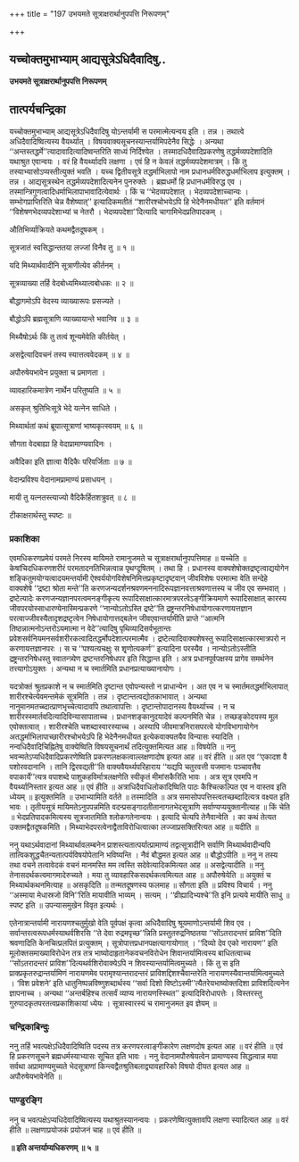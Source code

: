 +++
title = "197 उभयमते सूत्राक्षरार्थानुपपत्ति निरूपणम्"

+++


## यच्चोक्तमुभाभ्याम् आद्यसूत्रेऽधिदैवादिषु..

**उभयमते सूत्राक्षरार्थानुपपत्ति निरूपणम्**

## **तात्पर्यचन्द्रिका**

यच्चोक्तमुभाभ्याम् आद्यसूत्रेऽधिदैवादिषु योऽन्तर्यामी स परमात्मेत्यन्वय इति । तन्न । तथात्वे अधिदैवादिष्वित्यस्य वैयर्थ्यात् । विषयवाक्यसूचनस्यान्तर्यामिपदेनैव सिद्धेः । अन्यथा ‘‘अन्तस्तद्धर्मे’’त्यादावादित्यादिष्वन्तरिति साध्यं निर्दिश्येत । तस्मादधिदैवादिप्रकरणेषु तद्धर्मव्यपदेशादिति यथाश्रुत एवान्वयः । वरं हि वैयर्थ्यादपि लक्षणा । एवं हि न केवलं तद्धर्मव्यपदेशमात्रम् । किं तु तस्याभ्यासोऽप्यस्तीत्युक्तं भवति । यच्च द्वितीयसूत्रे तद्धर्माभिलापो नाम प्रधानधर्मविरुद्धधर्माभिलाप इत्युक्तम् । तन्न । आद्यसूत्रस्थेन तद्धर्मव्यपदेशादित्यनेन पुनरुक्तेः । ब्रह्मधर्मो हि प्रधानधर्मविरुद्ध एव । तस्मान्त्रिगुणत्वादिधर्माभिलापाभावादित्येवार्थः । किं च ‘‘भेदव्यपदेशात् । भेदव्यपदेशाच्चान्यः । सम्भोगप्राप्तिरिति चेन्न वैशेष्यात्’’ इत्यादिकमतीतं ‘‘शारीरश्चोभयेऽपि हि भेदेनैनमधीयत’’ इति वर्तमानं ‘‘विशेषणभेदव्यपदेशाभ्यां च नेतरौ । भेदव्यपदेशा’’दित्यादि चागामिभेदप्रतिपादकम् ।

औतिभिर्व्याक्रियते कथमद्वैतदूषकम् ।

सूत्रजातं स्वसिद्धान्ततया लज्जां विनैव तु ॥ १ ॥

यदि मिथ्यार्थवादीनि सूत्राणीत्येव कीर्तनम् ।

सूत्रव्याख्या तर्हि वेदबोध्यमिथ्यात्वबोधकः ॥ २ ॥

बौद्धागमोऽपि वेदस्य व्याख्यारूपः प्रसज्यते ।

बौद्धोऽपि ब्रह्मसूत्राणि व्याख्यायान्ते भवानिव ॥ ३ ॥

मिथ्यैषोऽर्थः किं तु तत्वं शून्यमेवेति कीर्तयेत् ।

असद्वेत्यादिवचनं तस्य स्यात्तत्ववेदकम् ॥ ४ ॥

अपौरुषेयभावेन प्रयुक्ता च प्रमाणता ।

व्यावहारिकमात्रेण नार्थेन परितुष्यति ॥ ५ ॥

असकृत् श्रुतिभिःसूत्रे भेदे यत्नेन साधिते ।

मिथ्यार्थतां कथं ब्रूयात्सूत्राणां भाष्यकृत्स्वयम् ॥ ६ ॥

सौगता वेदबाह्या हि वेदाप्रामाण्यवादिनः ।

अवैदिका इति ज्ञात्वा वैदिकैः परिवर्जिताः ॥ ७ ॥

वेदान्प्रविश्य वेदानामप्रामाण्यं प्रसाधयन् ।

मायी तु यत्नतस्त्याज्यो वैदिकैर्हितशत्रुवत् ॥ ८ ॥

टीकाक्षरार्थस्तु स्पष्टः ॥

### **प्रकाशिका**

एवमधिकरणप्रमेयं परमते निरस्य मायिमते रामानुजमते च सूत्राक्षरार्थानुपपत्तिमाह ॥ यच्चेति ॥ केषांचिदधिकरणशरीरं परमतादनतिभिन्नत्वान्न पृथग्दूषितम् । तथा हि । प्रधानस्य वाक्यशेषोक्तद्रष्टृत्वाद्ययोगेन शङ्कितुमयोग्यत्वादयमन्तर्यामी ऐश्वर्ययोगविशेषनिमित्तप्रकृष्टादृष्टवान् जीवविशेषः परमात्मा वेति सन्देहे वाक्यशेषे ‘‘द्रष्टा श्रोता मन्ते’’ति करणजन्यदर्शनश्रवणमननादिरूपज्ञानवत्ताश्रवणात्तस्य च जीव एव सम्भवात् । द्रष्टेत्यादेः करणजन्यज्ञानपरत्वमनङ्गीकृत्य रूपादिसाक्षात्कारमात्रपरत्वेऽङ्गीक्रियमाणे रूपादिसाक्षात् कारस्य जीवपरयोस्साधारण्येनास्मिन्प्रकरणे ‘‘नान्योऽतोऽस्ति द्रष्टे’’ति द्रष्ट्रन्तरनिषेधायोगात्करणायत्तज्ञान परत्वाज्जीवस्यैतादृशद्रष्टृत्वेन निषेधायोगात्तद्बलेन जीवएवान्तर्यामीति प्राप्ते ‘‘आत्मनि तिष्ठन्नात्मनोऽन्तरोऽयमात्मा न वेदे’’त्यादिषु पृथिव्यादिसर्वभूतान्तः प्रवेशसर्वनियमनसर्वशरीरकत्वादितद्धर्मोपदेशात्परमात्मैव । द्रष्टेत्यादिवाक्यशेषस्तु रूपादिसाक्षात्कारमात्रपरो न करणायत्तज्ञानपरः । स च ‘‘पश्यत्यचक्षुः स शृृणोत्यकर्ण’’ इत्यादिना परस्यैव । नान्योऽतोऽस्तीति द्रष्ट्रन्तरनिषेधस्तु स्वातन्त्र्येण द्रष्टन्तरनिषेधपर इति सिद्धान्त इति । अत्र प्रधानपूर्वपक्षस्य प्रागेव समर्थनेन तत्त्यागोऽयुक्तः । अन्यथा न च स्मार्तमिति प्रधानप्रत्याख्यानायोगः ।

यदत्रोक्तं श्रुतप्रकाशे न च स्मार्तमिति दृष्टान्त एवोपन्यस्तो न प्राधान्येन । अत एव न च स्मार्तमतद्धर्माभिलापात् शारीरश्चेत्येवमन्तमेकं सूत्रमिति । तन्न । दृष्टान्तत्वद्योतकाभावात् । अन्यथा नानुमानमतच्ब्दात्प्राणभृच्चेत्यादावपि तथात्वापत्तिः । दृष्टान्तोपादानस्य वैयर्थ्याच्च । न च शारीरस्स्मार्तवदित्यादिविन्यासापाताच्च । प्रधानशङ्कानुदयादेवं कल्पनमिति चेन्न । तच्छङ्कोदयस्य मूल एवोक्तत्वात् । शारीरश्चेति चशब्दास्वारस्याच्च । अस्यापि जीवमात्रनिरासपरत्वे योगविभागायोगेन अतद्धर्माभिलापाच्छारीरश्चोभयेऽपि हि भेदेनैनमधीयत इत्येकवाक्यतयैव विन्यासः स्यादिति । नन्वधिदैवादिचिह्नितेषु वाक्येष्विति विषयसूचनार्थं तदित्युक्तमित्यत आह ॥ विषयेति ॥ ननु भवन्मतेऽप्यधिदैवादिप्रकरणेष्विति प्रकरणलक्षकत्वाल्लक्षणादोष इत्यत आह ॥ वरं हीति ॥ अत एव ‘‘एकादश वै पशोरवदानानि । तानि द्विरवद्यती’’ति वाक्यवैयर्थ्यपरिहाराय ‘‘यद्यपि चतुरवत्ती यजमानः पञ्चावत्तैव वपाकार्ये’’त्यत्र वपाशब्दे पाशुकहविर्मात्रलक्षणेति स्वीकृतं मीमांसकैरिति भावः । अत्र सूत्र एवमपि न वैयर्थ्यानिस्तार इत्यत आह ॥ एवं हीति ॥ अत्राधिदैवाधिलोकादिष्विति पाठः कैश्चित्कल्पित एव न वास्तव इति ध्येयम् ॥ इत्युक्तमिति ॥ उभाभ्यामिति वर्तते ॥ तस्मादिति ॥ अत्र समासोपपत्तिस्त्वतच्छब्दादित्यत्र वक्ष्यत इति भावः । तृतीयसूत्रं मायिमतेऽनुपपन्नमिति वदन्प्रसङ्गादतीतानागतभेदसूत्राणि सर्वाण्यप्ययुक्तानीत्याह ॥ किं चेति ॥ भेदप्रतिपादकमित्यस्य सूत्रजातमिति श्लोकगतेनान्वयः । इत्यादि चेत्यपि तेनैवान्वेति । का कथं तेत्यत उक्तमद्वैतदूषकमिति । मिथ्याभेदपरत्वेनाद्वैताविरोधित्वात्का लज्जाप्रसक्तिरित्यत आह ॥ यदीति ॥

ननु यथाऽर्थवादानां मिथ्यार्थावलम्बनेन प्राशस्त्यतात्पर्यात्प्रामाण्यं तद्वत्सूत्रादीनि सर्वाणि मिथ्यार्थवादीन्यपि तात्विकशुद्धचैतन्यतात्पर्यविषयोपेतानि भविष्यन्ति । नैवं बौद्धमत इत्यत आह ॥ बौद्धोऽपीति ॥ ननु न तस्य तथा वचने तत्वावेदकं वचनं मानमस्ति मम त्वस्ति सदेवेत्यादिकमित्यत आह ॥ असद्वेत्यादीति ॥ ननु तेनासदर्थकत्वमागमादेरुच्यते । मया तु व्यावहारिकसदर्थकत्वमित्यत आह ॥ अपौरुषेयेति ॥ अयुक्तं च मिथ्यार्थकथनमित्याह ॥ असकृदिति ॥ तन्मतदूषणस्य फलमाह ॥ सौगता इति ॥ प्रविश्य विचार्य । ननु ‘‘अस्माया मेधास्रजो विनि’’रिति मायावीति भाव्यम् । सत्यम् । ‘‘व्रीह्यादिभ्यश्चे’’ति इनि प्रत्यये मायीति साधु ॥ स्पष्ट इति ॥ उपन्यासमुखेन विवृत इत्यर्थः ।

एतेनात्रान्तर्यामी नारायणश्चतुर्मुखो वेति पूर्वपक्षं कृत्वा अधिदैवादिषु श्रूयमाणोऽन्तर्यामी शिव एव । सर्वान्तरत्वरूपधर्मस्याथर्वशिरसि ‘‘ते देवा रुद्रमपृच्छ’’न्निति प्रस्तुतरुद्रनिष्ठतया ‘‘सोंऽतरादन्तरं प्राविश’’दिति श्रवणादिति केनचित्प्रलपितं प्रत्युक्तम् । सूत्रोपात्तप्रधानपक्षत्यागायोगात् । ‘‘दिव्यो देव एको नारायण’’ इति मूलोक्तसमाख्याविरोधेन तत्र तत्र भाष्योदाहृतानेकवचनविरोधेन शिवान्तर्यामित्वस्य बाधितत्वाच्च ‘‘सोंऽतरादन्तरं प्राविश’’दित्यथर्वशिरोवाक्येऽपि न शिवस्यान्तर्यामित्वमुच्यते । किं तु स इति प्राक्प्रकृतरुद्रान्तर्यामिणं नारायणमेव परामृश्यान्तरादन्तरं प्राविशद्दिशश्चैवान्तरेति नारायणस्यैवान्तर्यामित्वमुच्यते । ‘विश प्रवेशने’ इति धातुनिष्पन्नविष्णुशब्दार्थस्य ‘‘सर्वा दिशो विष्टोऽस्मी’’त्यैतरेयभाष्योक्तदिशा प्राविशदित्यनेन ज्ञापनाच्च । अन्यथा ‘‘अन्तर्बहिश्च तत्सर्वं व्याप्य नारायणस्स्थित’’ इत्यादिविरोधापत्तेः । विस्तरस्तु गुरुपादकृतपरतत्वप्रकाशिकायां ध्येयः । सूत्रास्वारस्यं च रामानुजमत इव ज्ञेयम् ॥

### **चन्द्रिकाबिन्दुः**

ननु तर्हि भवत्पक्षेऽधिदैवादिष्विति पदस्य तत्र करणपरत्वाङ्गीकारेण लक्षणदोष इत्यत आह ॥ वरं हीति ॥ एवं हि प्रकरणसूचने ब्रह्मधर्मस्याभ्यासः सूचित इति भावः । ननु वेदानामपौरुषेयत्वेन प्रामाण्यस्य सिद्धत्वान्न मया सर्वथा अप्रामाण्यमुच्यते भेदसूत्राणां किन्त्वद्वैतश्रुतिबलाद्व्यावहारिको विषयो दीयत इत्यत आह ॥ अपौरुषेयभावेनेति ॥

### **पाण्डुरङ्गि**

ननु च भवत्पक्षेऽप्यधिदेवादिष्वित्यस्य यथाश्रुतस्यानन्वयः । प्रकरणेष्वित्युक्तावपि लक्षणा स्यादित्यत आह ॥ वरं हीति ॥ लक्षणाप्रयोजकं प्रयोजनं चाह ॥ एवं हीति ॥

**॥ इति अन्तर्याम्यधिकरणम् ॥ ५ ॥**

